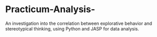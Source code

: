 # Practicum-Analysis-
An investigation into the correlation between explorative behavior and stereotypical thinking, using Python and JASP for data analysis.
